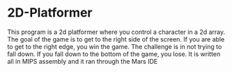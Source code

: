 # 2D-Platformer

This program is a 2d platformer where you control a character in a 2d array. The goal of the game is to get to the right side of the screen. If you are able to get to the right edge, you win the game. The challenge is in not trying to fall down. If you fall down to the bottom of the game, you lose. It is written all in MIPS assembly and it ran through the Mars IDE
